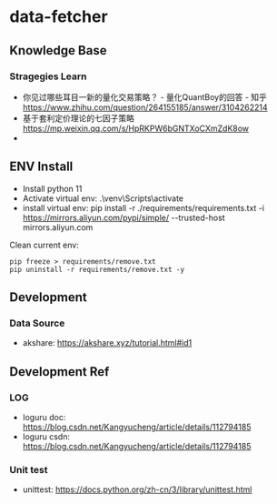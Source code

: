 # data-fetcher

## Knowledge Base

### Stragegies Learn
- 你见过哪些耳目一新的量化交易策略？ - 量化QuantBoy的回答 - 知乎
https://www.zhihu.com/question/264155185/answer/3104262214
- 基于套利定价理论的七因子策略
https://mp.weixin.qq.com/s/HpRKPW6bGNTXoCXmZdK8ow
- 
## ENV Install

- Install python 11
- Activate virtual env: .\venv\Scripts\activate  
- install virtual env: pip install -r ./requirements/requirements.txt -i https://mirrors.aliyun.com/pypi/simple/ --trusted-host mirrors.aliyun.com


Clean current env:
```
pip freeze > requirements/remove.txt
pip uninstall -r requirements/remove.txt -y
```

## Development
### Data Source
- akshare: https://akshare.xyz/tutorial.html#id1

## Development Ref

### LOG
- loguru doc: https://blog.csdn.net/Kangyucheng/article/details/112794185
- loguru csdn: https://blog.csdn.net/Kangyucheng/article/details/112794185

### Unit test
- unittest: https://docs.python.org/zh-cn/3/library/unittest.html


